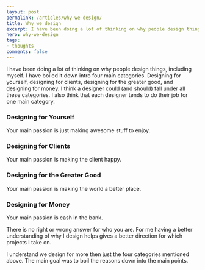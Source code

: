 ```yaml
---
layout: post
permalink: /articles/why-we-design/
title: Why we design
excerpt: I have been doing a lot of thinking on why people design things, including myself. I have boiled it down intro four main categories.
hero: why-we-design
tags:
- thoughts
comments: false
---
```


<p>I have been doing a lot of thinking on why people design things, including myself. I have boiled it down intro four main categories. Designing for yourself, designing for clients, designing for the greater good, and designing for money. I think a designer could (and should) fall under all these categories. I also think that each designer tends to do their job for one main category.</p>

<h3>Designing for Yourself</h3>
<p>Your main passion is just making awesome stuff to enjoy.</p>

<h3>Designing for Clients</h3>
<p>Your main passion is making the client happy.</p>

<h3>Designing for the Greater Good</h3>
<p>Your main passion is making the world a better place.</p>

<h3>Designing for Money</h3>
<p>Your main passion is cash in the bank.</p>

<p>There is no right or wrong answer for who you are. For me having a better understanding of why I design helps gives a better direction for which projects I take on.</p>
<p>I understand we design for more then just the four categories mentioned above. The main goal was to boil the reasons down into the main points.</p>
